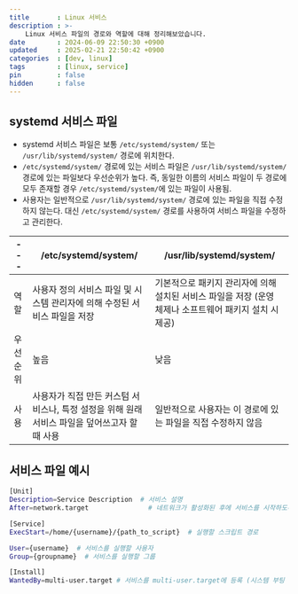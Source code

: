 ```yaml
---
title       : Linux 서비스
description : >-
    Linux 서비스 파일의 경로와 역할에 대해 정리해보았습니다.
date        : 2024-06-09 22:50:30 +0900
updated     : 2025-02-21 22:50:42 +0900
categories  : [dev, linux]
tags        : [linux, service]
pin         : false
hidden      : false
---
```


## systemd 서비스 파일
- systemd 서비스 파일은 보통 `/etc/systemd/system/` 또는 `/usr/lib/systemd/system/` 경로에 위치한다.
- `/etc/systemd/system/` 경로에 있는 서비스 파일은 `/usr/lib/systemd/system/` 경로에 있는 파일보다 우선순위가 높다. 즉, 동일한 이름의 서비스 파일이 두 경로에 모두 존재할 경우 `/etc/systemd/system/`에 있는 파일이 사용됨.
- 사용자는 일반적으로 `/usr/lib/systemd/system/` 경로에 있는 파일을 직접 수정하지 않는다. 대신 `/etc/systemd/system/` 경로를 사용하여 서비스 파일을 수정하고 관리한다.

| --- | /etc/systemd/system/ | /usr/lib/systemd/system/ |
|---|----------------------|--------------------------|
| 역할 | 사용자 정의 서비스 파일 및 시스템 관리자에 의해 수정된 서비스 파일을 저장 | 기본적으로 패키지 관리자에 의해 설치된 서비스 파일을 저장 (운영 체제나 소프트웨어 패키지 설치 시 제공) |
| 우선순위 | 높음 | 낮음 |
| 사용 | 사용자가 직접 만든 커스텀 서비스나, 특정 설정을 위해 원래 서비스 파일을 덮어쓰고자 할 때 사용 | 일반적으로 사용자는 이 경로에 있는 파일을 직접 수정하지 않음 |

## 서비스 파일 예시
```bash
[Unit]
Description=Service Description  # 서비스 설명
After=network.target               # 네트워크가 활성화된 후에 서비스를 시작하도록 설정 (httpd 서비스 등, 네트워크가 필요한 서비스에 사용)

[Service]
ExecStart=/home/{username}/{path_to_script}  # 실행할 스크립트 경로

User={username}  # 서비스를 실행할 사용자
Group={groupname}  # 서비스를 실행할 그룹

[Install]
WantedBy=multi-user.target # 서비스를 multi-user.target에 등록 (시스템 부팅 시 실행)
```